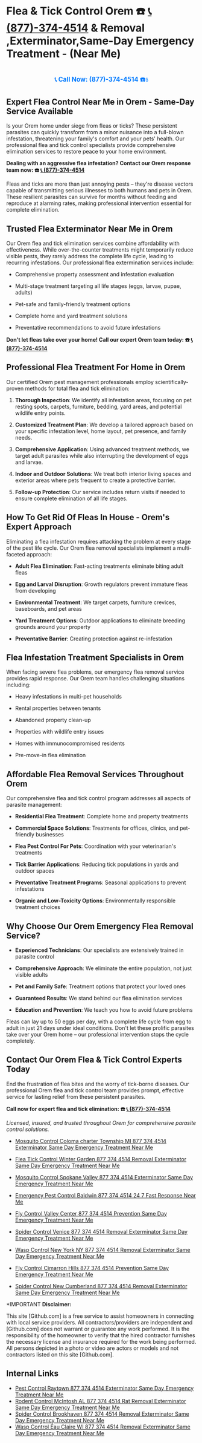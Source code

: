 # Flea & Tick Control Orem ☎️ [📞 (877)-374-4514](https://pest-control-4514.netlify.app) & Removal ,Exterminator,Same-Day Emergency Treatment - (Near Me) 
# 

<p align="center" style="font-size: 1.2em; font-weight: bold; margin: 20px 0;">
  <a href="https://pest-control-4514.netlify.app" target="_blank" style="color: #007BFF; text-decoration: none;">📞 Call Now: (877)-374-4514 ☎️💧</a>
</p>

## Expert Flea Control Near Me in Orem - Same-Day Service Available

Is your Orem home under siege from fleas or ticks? These persistent parasites can quickly transform from a minor nuisance into a full-blown infestation, threatening your family's comfort and your pets' health. Our professional flea and tick control specialists provide comprehensive elimination services to restore peace to your home environment.

**Dealing with an aggressive flea infestation? Contact our Orem response team now: ☎️ [📞 (877)-374-4514](https://pest-control-4514.netlify.app)**

Fleas and ticks are more than just annoying pests – they're disease vectors capable of transmitting serious illnesses to both humans and pets in Orem. These resilient parasites can survive for months without feeding and reproduce at alarming rates, making professional intervention essential for complete elimination.

## Trusted Flea Exterminator Near Me in Orem

Our Orem flea and tick elimination services combine affordability with effectiveness. While over-the-counter treatments might temporarily reduce visible pests, they rarely address the complete life cycle, leading to recurring infestations. Our professional flea extermination services include:

- Comprehensive property assessment and infestation evaluation  

- Multi-stage treatment targeting all life stages (eggs, larvae, pupae, adults)  

- Pet-safe and family-friendly treatment options  

- Complete home and yard treatment solutions  

- Preventative recommendations to avoid future infestations  

**Don't let fleas take over your home! Call our expert Orem team today: ☎️ [📞 (877)-374-4514](https://pest-control-4514.netlify.app)**

## Professional Flea Treatment For Home in Orem

Our certified Orem pest management professionals employ scientifically-proven methods for total flea and tick elimination:

1. **Thorough Inspection**: We identify all infestation areas, focusing on pet resting spots, carpets, furniture, bedding, yard areas, and potential wildlife entry points.  

2. **Customized Treatment Plan**: We develop a tailored approach based on your specific infestation level, home layout, pet presence, and family needs.  

3. **Comprehensive Application**: Using advanced treatment methods, we target adult parasites while also interrupting the development of eggs and larvae.  

4. **Indoor and Outdoor Solutions**: We treat both interior living spaces and exterior areas where pets frequent to create a protective barrier.  

5. **Follow-up Protection**: Our service includes return visits if needed to ensure complete elimination of all life stages.  

## How To Get Rid Of Fleas In House - Orem's Expert Approach

Eliminating a flea infestation requires attacking the problem at every stage of the pest life cycle. Our Orem flea removal specialists implement a multi-faceted approach:

- **Adult Flea Elimination**: Fast-acting treatments eliminate biting adult fleas  

- **Egg and Larval Disruption**: Growth regulators prevent immature fleas from developing  

- **Environmental Treatment**: We target carpets, furniture crevices, baseboards, and pet areas  

- **Yard Treatment Options**: Outdoor applications to eliminate breeding grounds around your property  

- **Preventative Barrier**: Creating protection against re-infestation  

## Flea Infestation Treatment Specialists in Orem

When facing severe flea problems, our emergency flea removal service provides rapid response. Our Orem team handles challenging situations including:

- Heavy infestations in multi-pet households  

- Rental properties between tenants  

- Abandoned property clean-up  

- Properties with wildlife entry issues  

- Homes with immunocompromised residents  

- Pre-move-in flea elimination  

## Affordable Flea Removal Services Throughout Orem

Our comprehensive flea and tick control program addresses all aspects of parasite management:

- **Residential Flea Treatment**: Complete home and property treatments  

- **Commercial Space Solutions**: Treatments for offices, clinics, and pet-friendly businesses  

- **Flea Pest Control For Pets**: Coordination with your veterinarian's treatments  

- **Tick Barrier Applications**: Reducing tick populations in yards and outdoor spaces  

- **Preventative Treatment Programs**: Seasonal applications to prevent infestations  

- **Organic and Low-Toxicity Options**: Environmentally responsible treatment choices  

## Why Choose Our Orem Emergency Flea Removal Service?

- **Experienced Technicians**: Our specialists are extensively trained in parasite control  

- **Comprehensive Approach**: We eliminate the entire population, not just visible adults  

- **Pet and Family Safe**: Treatment options that protect your loved ones  

- **Guaranteed Results**: We stand behind our flea elimination services  

- **Education and Prevention**: We teach you how to avoid future problems  

Fleas can lay up to 50 eggs per day, with a complete life cycle from egg to adult in just 21 days under ideal conditions. Don't let these prolific parasites take over your Orem home – our professional intervention stops the cycle completely.

## Contact Our Orem Flea & Tick Control Experts Today

End the frustration of flea bites and the worry of tick-borne diseases. Our professional Orem flea and tick control team provides prompt, effective service for lasting relief from these persistent parasites.

**Call now for expert flea and tick elimination: ☎️ [📞 (877)-374-4514](https://pest-control-4514.netlify.app)**

*Licensed, insured, and trusted throughout Orem for comprehensive parasite control solutions.*


- [Mosquito Control Coloma charter Township MI 877 374 4514 Exterminator Same Day Emergency Treatment Near Me](https://github.com/allyoucaneatsushiin/pest-control/blob/main/Mosquito-Control-Coloma-charter-Township-MI-877-374-4514-Exterminator-Same-Day-Emergency-Treatment-Near-Me.md)
- [Flea Tick Control Winter Garden 877 374 4514 Removal Exterminator Same Day Emergency Treatment Near Me](https://github.com/allyoucaneatsushiin/pest-control/blob/main/Flea-Tick-Control-Winter-Garden-877-374-4514-Removal-Exterminator-Same-Day-Emergency-Treatment-Near-Me.md)
- [Mosquito Control Spokane Valley 877 374 4514 Exterminator Same Day Emergency Treatment Near Me](https://github.com/allyoucaneatsushiin/pest-control/blob/main/Mosquito-Control-Spokane-Valley-877-374-4514-Exterminator-Same-Day-Emergency-Treatment-Near-Me.md)


- [Emergency Pest Control Baldwin 877 374 4514 24 7 Fast Response Near Me](https://github.com/allyoucaneatsushiin/pest-control/blob/main/Emergency-Pest-Control-Baldwin-877-374-4514-24-7-Fast-Response-Near-Me.md)
- [Fly Control Valley Center 877 374 4514 Prevention Same Day Emergency Treatment Near Me](https://github.com/allyoucaneatsushiin/pest-control/blob/main/Fly-Control-Valley-Center-877-374-4514-Prevention-Same-Day-Emergency-Treatment-Near-Me.md)
- [Spider Control Venice 877 374 4514 Removal Exterminator Same Day Emergency Treatment Near Me](https://github.com/allyoucaneatsushiin/pest-control/blob/main/Spider-Control-Venice-877-374-4514-Removal-Exterminator-Same-Day-Emergency-Treatment-Near-Me.md)


- [Wasp Control New York NY 877 374 4514 Removal Exterminator Same Day Emergency Treatment Near Me](https://github.com/allyoucaneatsushiin/pest-control/blob/main/Wasp-Control-New-York-NY-877-374-4514-Removal-Exterminator-Same-Day-Emergency-Treatment-Near-Me.md)
- [Fly Control Cimarron Hills 877 374 4514 Prevention Same Day Emergency Treatment Near Me](https://github.com/allyoucaneatsushiin/pest-control/blob/main/Fly-Control-Cimarron-Hills-877-374-4514-Prevention-Same-Day-Emergency-Treatment-Near-Me.md)
- [Spider Control New Cumberland 877 374 4514 Removal Exterminator Same Day Emergency Treatment Near Me](https://github.com/allyoucaneatsushiin/pest-control/blob/main/Spider-Control-New-Cumberland-877-374-4514-Removal-Exterminator-Same-Day-Emergency-Treatment-Near-Me.md)


*IMPORTANT **Disclaimer:**  

This site [Github.com] is a free service to assist homeowners in connecting with local service providers. All contractors/providers are independent and [Github.com] does not warrant or guarantee any work performed. It is the responsibility of the homeowner to verify that the hired contractor furnishes the necessary license and insurance required for the work being performed. All persons depicted in a photo or video are actors or models and not contractors listed on this site [Github.com].


## Internal Links
- [Pest Control Raytown 877 374 4514 Exterminator Same Day Emergency Treatment Near Me](https://github.com/allyoucaneatsushiin/pest-control/blob/main/Pest-Control-Raytown-877-374-4514-Exterminator-Same-Day-Emergency-Treatment-Near-Me.md)
- [Rodent Control McIntosh AL 877 374 4514 Rat Removal Exterminator Same Day Emergency Treatment Near Me](https://github.com/allyoucaneatsushiin/pest-control/blob/main/Rodent-Control-McIntosh-AL-877-374-4514-Rat-Removal-Exterminator-Same-Day-Emergency-Treatment-Near-Me.md)
- [Spider Control Brookhaven 877 374 4514 Removal Exterminator Same Day Emergency Treatment Near Me](https://github.com/allyoucaneatsushiin/pest-control/blob/main/Spider-Control-Brookhaven-877-374-4514-Removal-Exterminator-Same-Day-Emergency-Treatment-Near-Me.md)
- [Wasp Control Eau Claire WI 877 374 4514 Removal Exterminator Same Day Emergency Treatment Near Me](https://github.com/allyoucaneatsushiin/pest-control/blob/main/Wasp-Control-Eau-Claire-WI-877-374-4514-Removal-Exterminator-Same-Day-Emergency-Treatment-Near-Me.md)
